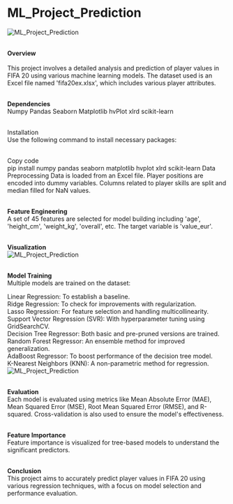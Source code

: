 # ML_Project_Prediction


![ML_Project_Prediction](https://drive.google.com/uc?export=view&id=1Bzt_bWHAwYlUZyuEnVv2gmMrbiARx4Fq)

<br><b>Overview</b><br>
<br>This project involves a detailed analysis and prediction of player values in FIFA 20 using various machine learning models. The dataset used is an Excel file named 'fifa20ex.xlsx', which includes various player attributes.<br>

<br><b>Dependencies</b><br>
Numpy
Pandas
Seaborn
Matplotlib
hvPlot
xlrd
scikit-learn

<br>Installation<br>
Use the following command to install necessary packages:

<br>Copy code<br>
pip install numpy pandas seaborn matplotlib hvplot xlrd scikit-learn
Data Preprocessing
Data is loaded from an Excel file.
Player positions are encoded into dummy variables.
Columns related to player skills are split and median filled for NaN values.<br>

<br><b>Feature Engineering</b><br>
A set of 45 features are selected for model building including 'age', 'height_cm', 'weight_kg', 'overall', etc.
The target variable is 'value_eur'.<br>

<br><b>Visualization</b><br>
![ML_Project_Prediction](https://drive.google.com/uc?export=view&id=1HvH4RQcPP0I_XgLE_kzcmg28RDeipY6d)


<br><b>Model Training</b><br>
Multiple models are trained on the dataset:<br>

Linear Regression: To establish a baseline.<br>
Ridge Regression: To check for improvements with regularization.<br>
Lasso Regression: For feature selection and handling multicollinearity.<br>
Support Vector Regression (SVR): With hyperparameter tuning using GridSearchCV.<br>
Decision Tree Regressor: Both basic and pre-pruned versions are trained.<br>
Random Forest Regressor: An ensemble method for improved generalization.<br>
AdaBoost Regressor: To boost performance of the decision tree model.<br>
K-Nearest Neighbors (KNN): A non-parametric method for regression.<br>
![ML_Project_Prediction](https://drive.google.com/uc?export=view&id=1Lqd9Ci0jAsnmOrTJz7MWS9OEjfxC_rC1)<br>

<br><b>Evaluation</b><br>
Each model is evaluated using metrics like Mean Absolute Error (MAE), Mean Squared Error (MSE), Root Mean Squared Error (RMSE), and R-squared. Cross-validation is also used to ensure the model's effectiveness.<br>

<br><b>Feature Importance</b><br>
Feature importance is visualized for tree-based models to understand the significant predictors.<br>

<br><b>Conclusion</b><br>
This project aims to accurately predict player values in FIFA 20 using various regression techniques, with a focus on model selection and performance evaluation.<br>


